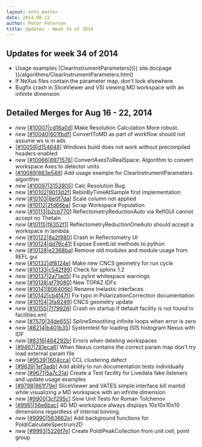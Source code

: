 ```yaml
---
layout: onto_master
date: 2014-08-22
author: Peter Peterson
title: Updates - Week 34 of 2014
---
```

Updates for week 34 of 2014
---------------------------
* Usage examples [ClearInstrumentParameters]({{ site.docpage }}/algorithms/ClearInstrumentParameters.html)
* If NeXus files contain the parameter map, don't look elsewhere
* Bugfix crash in SliceViewer and VSI viewing MD workspace with an infinite dimension

Detailed Merges for Aug 16 - 22, 2014
-------------------------------------
* *new* \[[#10007](http://trac.mantidproject.org/mantid/ticket/10007)\|[cd16a0d](https://github.com/mantidproject/mantid/commit/cd16a0dc651afa655a6ef156d184fc22f7be0b00)\] Make Resolution Calculation More robust.
* *new* \[[#10040](http://trac.mantidproject.org/mantid/ticket/10040)\|[601fbdf](https://github.com/mantidproject/mantid/commit/601fbdf6b31ff9cefa1adc8990f5d7cb3036b073)\] ConvertToMD as part of workflow should not assume ws is in ads
* \[[#10059](http://trac.mantidproject.org/mantid/ticket/10059)\|[d154648](https://github.com/mantidproject/mantid/commit/d154648ff0cddd40f7a0b84db8a602ee56f72962)\] Windows build does not work without precompiled headers enabled
* *new* \[[#10066](http://trac.mantidproject.org/mantid/ticket/10066)\|[8971576](https://github.com/mantidproject/mantid/commit/897157605340e939a837716b07b8474c8be8d905)\] ConvertAxesToRealSpace: Algorithm to convert workspace Axes to detector units
* \[[#10089](http://trac.mantidproject.org/mantid/ticket/10089)\|[883e549](https://github.com/mantidproject/mantid/commit/883e5491690164116c5b7f091cd214988139a066)\] Add usage example for ClearInstrumentParameters algorithm
* *new* \[[#10097](http://trac.mantidproject.org/mantid/ticket/10097)\|[3153905](https://github.com/mantidproject/mantid/commit/3153905c5371741c246dbf1e91e7ea87e784cfc7)\] Calc Resolution Bug
* *new* \[[#10102](http://trac.mantidproject.org/mantid/ticket/10102)\|[9013d2f](https://github.com/mantidproject/mantid/commit/9013d2f543857185ec179cdff42320f56ad3f8ea)\] RebinByTimeAtSample first implementation
* *new* \[[#10103](http://trac.mantidproject.org/mantid/ticket/10103)\|[8e0f7da](https://github.com/mantidproject/mantid/commit/8e0f7da3e762f4057b8747acbc5e0e3c1f085479)\] Scale column not applied
* *new* \[[#10112](http://trac.mantidproject.org/mantid/ticket/10112)\|[2fd66ba](https://github.com/mantidproject/mantid/commit/2fd66ba5e164a828c5b61ad34b0c224e0534042c)\] Scrap Workspace Population
* *new* \[[#10113](http://trac.mantidproject.org/mantid/ticket/10113)\|[b2cb770](https://github.com/mantidproject/mantid/commit/b2cb7700203339c2d51436a6d418eea918df5725)\] ReflectometryReductionAuto via ReflGUI cannot accept no ThetaIn
* *new* \[[#10115](http://trac.mantidproject.org/mantid/ticket/10115)\|[f8352f1](https://github.com/mantidproject/mantid/commit/f8352f115526ab86b4ee5826a40a24b46f6e55b0)\] ReflectometryReductionOneAuto should accept a workspace in lambda
* *new* \[[#10122](http://trac.mantidproject.org/mantid/ticket/10122)\|[8a2f980](https://github.com/mantidproject/mantid/commit/8a2f980b35db7b01094e0f22955b13aea733c93e)\] Crash in Reflectometry UI
* *new* \[[#10124](http://trac.mantidproject.org/mantid/ticket/10124)\|[dd76c41](https://github.com/mantidproject/mantid/commit/dd76c413de29d5a356725ee2919fa1a823023603)\] Expose EventList methods to python
* *new* \[[#10128](http://trac.mantidproject.org/mantid/ticket/10128)\|[e2368ba](https://github.com/mantidproject/mantid/commit/e2368bad3581082fcb2b9d64b1d42565f47ace59)\] Remove old modules and module usage from REFL gui
* *new* \[[#10132](http://trac.mantidproject.org/mantid/ticket/10132)\|[df8124e](https://github.com/mantidproject/mantid/commit/df8124ef30a0605ce34d95df591789e343dafd76)\] Make new CNCS geometry for run cycle
* *new* \[[#10133](http://trac.mantidproject.org/mantid/ticket/10133)\|[c542f99](https://github.com/mantidproject/mantid/commit/c542f999f449fe4c0b88870cbe5facd1b976d2ec)\] Check for sphinx 1.2
* *new* \[[#10137](http://trac.mantidproject.org/mantid/ticket/10137)\|[2a71ad5](https://github.com/mantidproject/mantid/commit/2a71ad58767720e65e0bb67093b7d3e6c3d72db4)\] Fix pylint whitespace warnings
* *new* \[[#10138](http://trac.mantidproject.org/mantid/ticket/10138)\|[af79080](https://github.com/mantidproject/mantid/commit/af790801af32b354328d39495590133d955dea44)\] New TOPAZ IDFs
* *new* \[[#10141](http://trac.mantidproject.org/mantid/ticket/10141)\|[806406b](https://github.com/mantidproject/mantid/commit/806406bfc83b69a30c42e0c0fe0cad8bf4f8a014)\] Rename Inelastic interfaces
* *new* \[[#10142](http://trac.mantidproject.org/mantid/ticket/10142)\|[cb4f47f](https://github.com/mantidproject/mantid/commit/cb4f47ff8f18d1a0ec02e058f824b4e1ed4238f9)\] Fix typo in PolarizationCorrection documentation
* *new* \[[#10154](http://trac.mantidproject.org/mantid/ticket/10154)\|[3fa9249](https://github.com/mantidproject/mantid/commit/3fa92493be4d7818cff28674c61aac67259dea54)\] CNCS geometry update
* *new* \[[#10155](http://trac.mantidproject.org/mantid/ticket/10155)\|[7f79926](https://github.com/mantidproject/mantid/commit/7f79926ce7181b429752e77150ab669ff30fc2b0)\] Crash on startup if default facility is not found in facilities.xml
* *new* \[[#7570](http://trac.mantidproject.org/mantid/ticket/7570)\|[34de655](https://github.com/mantidproject/mantid/commit/34de655e1584f0ab1cf0b1f0e7a78b4fce316c36)\] SplineSmoothing infinite loops when error is zero
* *new* \[[#8214](http://trac.mantidproject.org/mantid/ticket/8214)\|[b401b35](https://github.com/mantidproject/mantid/commit/b401b35315338b32a03aa01e10f48ca3b03eb7e2)\] Systemtest for loading ISIS histogram Nexus with IDF
* *new* \[[#8316](http://trac.mantidproject.org/mantid/ticket/8316)\|[484292b](https://github.com/mantidproject/mantid/commit/484292b23181730388c1f50dcc0926ff167e6433)\] Errors when deleting workspaces
* \[[#9467](http://trac.mantidproject.org/mantid/ticket/9467)\|[781eca6](https://github.com/mantidproject/mantid/commit/781eca6cc7b69625d9d40dc0b409d4a2e0ad0a47)\] When Nexus contains the correct param map don't try load external param file
* *new* \[[#9539](http://trac.mantidproject.org/mantid/ticket/9539)\|[1604cca](https://github.com/mantidproject/mantid/commit/1604ccaee22135726c174e80a42fa17d20c94856)\] CCL clustering defect
* \[[#9639](http://trac.mantidproject.org/mantid/ticket/9639)\|[1ef3adb](https://github.com/mantidproject/mantid/commit/1ef3adbd841142b9f0b30877e4a928709ec1465b)\] Add ability to run documentation tests individually
* *new* \[[#9671](http://trac.mantidproject.org/mantid/ticket/9671)\|[5a7c31a](https://github.com/mantidproject/mantid/commit/5a7c31ab9155c0ac7ba5ec49403f4dcbbdcdca4a)\] Create a Test facility for Livedata fake listeners and update usage examples
* \[[#9798](http://trac.mantidproject.org/mantid/ticket/9798)\|[861f79e](https://github.com/mantidproject/mantid/commit/861f79ec86b059070a90bb072c57b13a09570930)\] SliceViewer and VATES simple interface kill mantid while visualizing a MD workspace with an infinite dimension
* *new* \[[#9900](http://trac.mantidproject.org/mantid/ticket/9900)\|[3cf295c](https://github.com/mantidproject/mantid/commit/3cf295c26975beed66f393c8f1786b6b5e65b184)\] Slow Unit Tests for Roman Tolchenov
* \[[#9961](http://trac.mantidproject.org/mantid/ticket/9961)\|[56e6bac](https://github.com/mantidproject/mantid/commit/56e6bac2d721fbc0482c886a088496f594423fbf)\] 4D MD workspace always displays 10x10x10x10 dimensions regardless of internal binning.
* *new* \[[#9990](http://trac.mantidproject.org/mantid/ticket/9990)\|[563662e](https://github.com/mantidproject/mantid/commit/563662e7dd8e6c7f06e65aada3136cd76b414d16)\] Add background functions for PoldiCalculateSpectrum2D
* *new* \[[#9993](http://trac.mantidproject.org/mantid/ticket/9993)\|[5226f7e](https://github.com/mantidproject/mantid/commit/5226f7e8cd4bff6d6a018c9cee4b379d2ca2999e)\] Create PoldiPeakCollection from unit cell, point group

